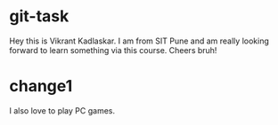# git-task
Hey this is Vikrant Kadlaskar. I am from SIT Pune and am really looking forward to learn something via this course. Cheers bruh!

# change1
I also love to play PC games.